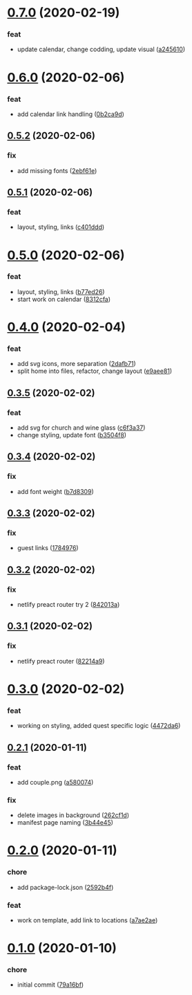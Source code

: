 # [0.7.0](https://github.com/dracomithril/wedding_invite/compare/v0.6.0...v0.7.0) (2020-02-19)


### feat

* update calendar, change codding, update visual ([a245610](https://github.com/dracomithril/wedding_invite/commit/a245610095b1f3e52a515e066daea9ab112adbed))



# [0.6.0](https://github.com/dracomithril/wedding_invite/compare/v0.5.2...v0.6.0) (2020-02-06)


### feat

* add calendar link handling ([0b2ca9d](https://github.com/dracomithril/wedding_invite/commit/0b2ca9db84daa532943cc4b3d8b6275d4a77b8d3))



## [0.5.2](https://github.com/dracomithril/wedding_invite/compare/v0.5.1...v0.5.2) (2020-02-06)


### fix

* add missing fonts ([2ebf61e](https://github.com/dracomithril/wedding_invite/commit/2ebf61e0b4c4ce1f1fd2f0f4e3e1c69a19cabc15))



## [0.5.1](https://github.com/dracomithril/wedding_invite/compare/v0.5.0...v0.5.1) (2020-02-06)


### feat

* layout, styling, links ([c401ddd](https://github.com/dracomithril/wedding_invite/commit/c401ddd6f4195dfd4ec50adc1d057fae62b2870c))



# [0.5.0](https://github.com/dracomithril/wedding_invite/compare/v0.4.0...v0.5.0) (2020-02-06)


### feat

* layout, styling, links ([b77ed26](https://github.com/dracomithril/wedding_invite/commit/b77ed26ccfd5b05b1382c323573bfb9e15b9c033))
* start work on calendar ([8312cfa](https://github.com/dracomithril/wedding_invite/commit/8312cfa11543b7554b6c6455013a86a8828d431d))



# [0.4.0](https://github.com/dracomithril/wedding_invite/compare/v0.3.5...v0.4.0) (2020-02-04)


### feat

* add svg icons, more separation ([2dafb71](https://github.com/dracomithril/wedding_invite/commit/2dafb71c1bc521a2e2f334786e7ad2d8f676a66c))
* split home into files, refactor, change layout ([e9aee81](https://github.com/dracomithril/wedding_invite/commit/e9aee8170fb0ad4e91d9a8f6f8b352c91498dd10))



## [0.3.5](https://github.com/dracomithril/wedding_invite/compare/v0.3.4...v0.3.5) (2020-02-02)


### feat

* add svg for church and wine glass ([c6f3a37](https://github.com/dracomithril/wedding_invite/commit/c6f3a37a698149038889a1d26644eba299f381e3))
* change styling, update font ([b3504f8](https://github.com/dracomithril/wedding_invite/commit/b3504f8fc0ed5623dcc70ea0159328ae878818bc))



## [0.3.4](https://github.com/dracomithril/wedding_invite/compare/v0.3.3...v0.3.4) (2020-02-02)


### fix

* add font weight ([b7d8309](https://github.com/dracomithril/wedding_invite/commit/b7d830984fe76df89ca125b329049191cae700aa))



## [0.3.3](https://github.com/dracomithril/wedding_invite/compare/v0.3.2...v0.3.3) (2020-02-02)


### fix

* guest links ([1784976](https://github.com/dracomithril/wedding_invite/commit/178497656ddfdee34284f95d698fde2017f282a6))



## [0.3.2](https://github.com/dracomithril/wedding_invite/compare/v0.3.1...v0.3.2) (2020-02-02)


### fix

* netlify preact router try 2 ([842013a](https://github.com/dracomithril/wedding_invite/commit/842013a0151761a3ee6eeb7e002d7e4d39f7cf30))



## [0.3.1](https://github.com/dracomithril/wedding_invite/compare/v0.3.0...v0.3.1) (2020-02-02)


### fix

* netlify preact router ([82214a9](https://github.com/dracomithril/wedding_invite/commit/82214a9efa0ed04837181c7d0aa5ccbf1b32a27c))



# [0.3.0](https://github.com/dracomithril/wedding_invite/compare/v0.2.1...v0.3.0) (2020-02-02)


### feat

* working on styling, added quest specific logic ([4472da6](https://github.com/dracomithril/wedding_invite/commit/4472da6823e21e69a85ceeac99520a9679641f7d))



## [0.2.1](https://github.com/dracomithril/wedding_invite/compare/v0.2.0...v0.2.1) (2020-01-11)


### feat

* add couple.png ([a580074](https://github.com/dracomithril/wedding_invite/commit/a5800744f898dfce7f603d602bec0f6a0cad2285))

### fix

* delete images in background ([262cf1d](https://github.com/dracomithril/wedding_invite/commit/262cf1d3f3b3e949b9babc50844741a10790632c))
* manifest page naming ([3b44e45](https://github.com/dracomithril/wedding_invite/commit/3b44e45f78f1fb772f8bc5ebd02d6807b3fe6929))



# [0.2.0](https://github.com/dracomithril/wedding_invite/compare/v0.1.0...v0.2.0) (2020-01-11)


### chore

* add package-lock.json ([2592b4f](https://github.com/dracomithril/wedding_invite/commit/2592b4f716a89fe273a9325fa6dae1398320f5f4))

### feat

* work on template, add link to locations ([a7ae2ae](https://github.com/dracomithril/wedding_invite/commit/a7ae2aea26f94b3b838b25a6a044ea7e3ac5bec5))



# [0.1.0](https://github.com/dracomithril/wedding_invite/compare/79a16bf72071bbe727c8a52109c7377096e9e662...v0.1.0) (2020-01-10)


### chore

* initial commit ([79a16bf](https://github.com/dracomithril/wedding_invite/commit/79a16bf72071bbe727c8a52109c7377096e9e662))



